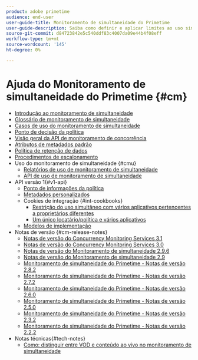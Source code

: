 ```yaml
---
product: adobe primetime
audience: end-user
user-guide-title: Monitoramento de simultaneidade do Primetime
user-guide-description: Saiba como definir e aplicar limites ao uso simultâneo em vários aplicativos.
source-git-commit: d84723842e5c540ddf83c4007da09e44b4f08eff
workflow-type: tm+mt
source-wordcount: '145'
ht-degree: 0%

---
```



# Ajuda do Monitoramento de simultaneidade do Primetime {#cm}

+ [Introdução ao monitoramento de simultaneidade](cm-home.md)
+ [Glossário de monitoramento de simultaneidade](cm-glossary.md)
+ [Casos de uso do monitoramento de simultaneidade](cm-use-cases.md)
+ [Ponto de decisão da política](cm-policy-decision-point.md)
+ [Visão geral da API de monitoramento de concorrência](cm-api-overview.md)
+ [Atributos de metadados padrão](standard-metadata-attributes.md)
+ [Política de retenção de dados](data-retention-policy.md)
+ [Procedimentos de escalonamento](cm-escalation-procedures.md)
+ Uso do monitoramento de simultaneidade {#cmu}
   + [Relatórios de uso de monitoramento de simultaneidade](cm-usage-reports.md)
   + [API de uso de monitoramento de simultaneidade](cmu-api.md)
+ API versão 1{#v1-api}
   + [Ponto de informações da política](policy-info-pt-versionone.md)
   + [Metadados personalizados](custom-metadata.md)
   + Cookies de integração {#int-cookbooks}
      + [Restrição do uso simultâneo com vários aplicativos pertencentes a proprietários diferentes](restrict-concurr-usage-mult-apps.md)
      + [Um único locatário/política e vários aplicativos](single-tenant-policy-mult-app.md)
   + [Modelos de implementação](implementation-models.md)
+ Notas de versão {#cm-release-notes}
   + [Notas de versão do Concurrency Monitoring Services 3.1](rn-cm-services-31.md)
   + [Notas de versão do Concurrency Monitoring Services 3.0](rn-cm-services-30.md)
   + [Notas de versão do Monitoramento de simultaneidade 2.9.6](rn-cm-296.md)
   + [Notas de versão do Monitoramento de simultaneidade 2.9](rn-cm-29.md)
   + [Monitoramento de simultaneidade do Primetime - Notas de versão 2.8.2](rn-cm-282.md)
   + [Monitoramento de simultaneidade do Primetime - Notas de versão 2.7.2](rn-cm-272.md)
   + [Monitoramento de simultaneidade do Primetime - Notas de versão 2.6.0](rn-cm-260.md)
   + [Monitoramento de simultaneidade do Primetime - Notas de versão 2.5.0](rn-cm-250.md)
   + [Monitoramento de simultaneidade do Primetime - Notas de versão 2.3.2](rn-cm-232.md)
   + [Monitoramento de simultaneidade do Primetime - Notas de versão 2.2.2](rn-cm-222.md)
+ Notas técnicas{#tech-notes}
   + [Como: distinguir entre VOD e conteúdo ao vivo no monitoramento de simultaneidade](vod-live-dist.md)
<!--    + [Usage reports](usage-rep-versionone.md) -->

